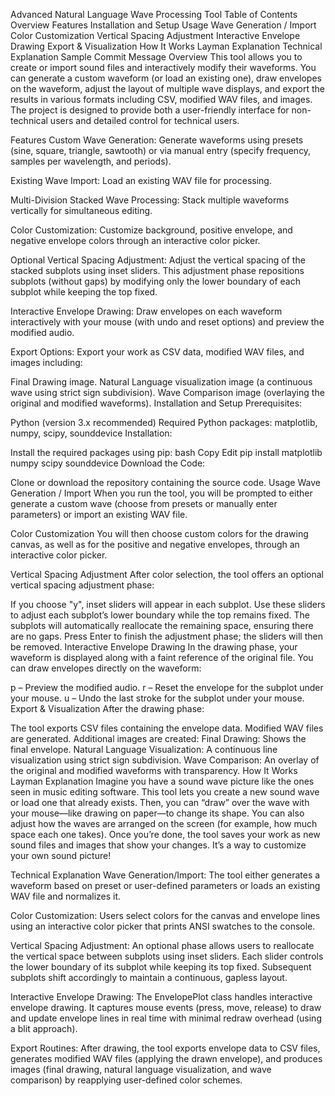 Advanced Natural Language Wave Processing Tool
Table of Contents
Overview
Features
Installation and Setup
Usage
Wave Generation / Import
Color Customization
Vertical Spacing Adjustment
Interactive Envelope Drawing
Export & Visualization
How It Works
Layman Explanation
Technical Explanation
Sample Commit Message
Overview
This tool allows you to create or import sound files and interactively modify their waveforms. You can generate a custom waveform (or load an existing one), draw envelopes on the waveform, adjust the layout of multiple wave displays, and export the results in various formats including CSV, modified WAV files, and images. The project is designed to provide both a user-friendly interface for non-technical users and detailed control for technical users.

Features
Custom Wave Generation:
Generate waveforms using presets (sine, square, triangle, sawtooth) or via manual entry (specify frequency, samples per wavelength, and periods).

Existing Wave Import:
Load an existing WAV file for processing.

Multi-Division Stacked Wave Processing:
Stack multiple waveforms vertically for simultaneous editing.

Color Customization:
Customize background, positive envelope, and negative envelope colors through an interactive color picker.

Optional Vertical Spacing Adjustment:
Adjust the vertical spacing of the stacked subplots using inset sliders. This adjustment phase repositions subplots (without gaps) by modifying only the lower boundary of each subplot while keeping the top fixed.

Interactive Envelope Drawing:
Draw envelopes on each waveform interactively with your mouse (with undo and reset options) and preview the modified audio.

Export Options:
Export your work as CSV data, modified WAV files, and images including:

Final Drawing image.
Natural Language visualization image (a continuous wave using strict sign subdivision).
Wave Comparison image (overlaying the original and modified waveforms).
Installation and Setup
Prerequisites:

Python (version 3.x recommended)
Required Python packages: matplotlib, numpy, scipy, sounddevice
Installation:

Install the required packages using pip:
bash
Copy
Edit
pip install matplotlib numpy scipy sounddevice
Download the Code:

Clone or download the repository containing the source code.
Usage
Wave Generation / Import
When you run the tool, you will be prompted to either generate a custom wave (choose from presets or manually enter parameters) or import an existing WAV file.

Color Customization
You will then choose custom colors for the drawing canvas, as well as for the positive and negative envelopes, through an interactive color picker.

Vertical Spacing Adjustment
After color selection, the tool offers an optional vertical spacing adjustment phase:

If you choose "y", inset sliders will appear in each subplot.
Use these sliders to adjust each subplot’s lower boundary while the top remains fixed.
The subplots will automatically reallocate the remaining space, ensuring there are no gaps.
Press Enter to finish the adjustment phase; the sliders will then be removed.
Interactive Envelope Drawing
In the drawing phase, your waveform is displayed along with a faint reference of the original file. You can draw envelopes directly on the waveform:

p – Preview the modified audio.
r – Reset the envelope for the subplot under your mouse.
u – Undo the last stroke for the subplot under your mouse.
Export & Visualization
After the drawing phase:

The tool exports CSV files containing the envelope data.
Modified WAV files are generated.
Additional images are created:
Final Drawing: Shows the final envelope.
Natural Language Visualization: A continuous line visualization using strict sign subdivision.
Wave Comparison: An overlay of the original and modified waveforms with transparency.
How It Works
Layman Explanation
Imagine you have a sound wave picture like the ones seen in music editing software. This tool lets you create a new sound wave or load one that already exists. Then, you can “draw” over the wave with your mouse—like drawing on paper—to change its shape. You can also adjust how the waves are arranged on the screen (for example, how much space each one takes). Once you’re done, the tool saves your work as new sound files and images that show your changes. It’s a way to customize your own sound picture!

Technical Explanation
Wave Generation/Import:
The tool either generates a waveform based on preset or user-defined parameters or loads an existing WAV file and normalizes it.

Color Customization:
Users select colors for the canvas and envelope lines using an interactive color picker that prints ANSI swatches to the console.

Vertical Spacing Adjustment:
An optional phase allows users to reallocate the vertical space between subplots using inset sliders. Each slider controls the lower boundary of its subplot while keeping its top fixed. Subsequent subplots shift accordingly to maintain a continuous, gapless layout.

Interactive Envelope Drawing:
The EnvelopePlot class handles interactive envelope drawing. It captures mouse events (press, move, release) to draw and update envelope lines in real time with minimal redraw overhead (using a blit approach).

Export Routines:
After drawing, the tool exports envelope data to CSV files, generates modified WAV files (applying the drawn envelope), and produces images (final drawing, natural language visualization, and wave comparison) by reapplying user-defined color schemes.